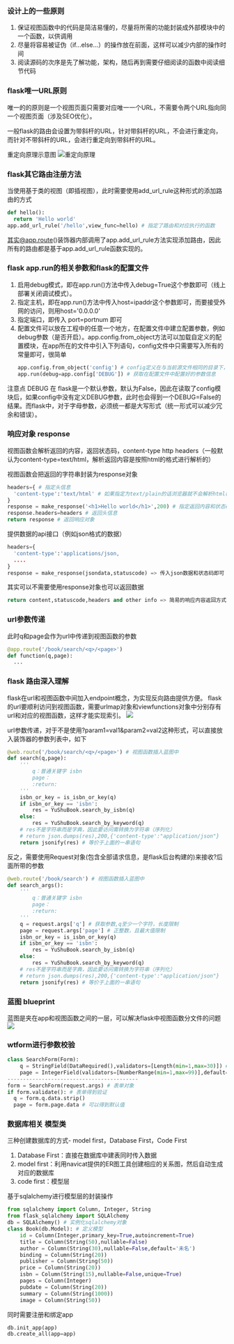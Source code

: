 ### 设计上的一些原则
1. 保证视图函数中的代码是简洁易懂的，尽量将所需的功能封装成外部模块中的一个函数，以供调用
2. 尽量将容易被证伪（if...else...）的操作放在前面，这样可以减少内部的操作时间
3. 阅读源码的次序是先了解功能，架构，随后再到需要仔细阅读的函数中阅读细节代码

### flask唯一URL原则
唯一的的原则是一个视图页面只需要对应唯一一个URL，不需要令两个URL指向同一个视图页面（涉及SEO优化）。

一般flask的路由会设置为带斜杆的URL，针对带斜杆的URL，不会进行重定向，而针对不带斜杆的URL，会进行重定向到带斜杆的URL。

重定向原理示意图
![重定向原理](https://github.com/undersunshine/MyArticle/blob/master/Algorithm/images/%E9%87%8D%E5%AE%9A%E5%90%91%E5%8E%9F%E7%90%86.png)


### flask其它路由注册方法
当使用基于类的视图（即插视图），此时需要使用add_url_rule这种形式的添加路由的方式
```python
def hello():
  return 'Hello world'
app.add_url_rule('/hello',view_func=hello) # 指定了路由和对应执行的函数
```
其实@app.route()装饰器内部调用了app.add_url_rule方法实现添加路由，因此所有的路由都是基于app.add_url_rule函数实现的。

### flask app.run的相关参数和flask的配置文件
1. 启用debug模式，即在app.run()方法中传入debug=True这个参数即可（线上部署关闭调试模式）。
2. 指定主机，即在app.run()方法中传入host=ipaddr这个参数即可，而要接受外网的访问，则用host='0.0.0.0'
3. 指定端口，即传入 port=portnum 即可
4. 配置文件可以放在工程中的任意一个地方，在配置文件中建立配置参数，例如debug参数（是否开启）。app.config.from_object方法可以加载自定义的配置模块，在app所在的文件中引入下列语句，config文件中只需要写入所有的常量即可，很简单
   ```python
   app.config.from_object('config') # config定义在与当前源文件相同的目录下，不是文件的具体路径或相对路径，而是模块路径
   app.run(debug=app.config['DEBUG']) # 获取在配置文件中配置好的参数信息
   ```
注意点 DEBUG 在 flask是一个默认参数，默认为False，因此在读取了config模块后，如果config中没有定义DEBUG参数，此时也会得到一个DEBUG=False的结果。而flask中，对于字母参数，必须统一都是大写形式（统一形式可以减少冗余和错误）。

### 响应对象 response
视图函数会解析返回的内容，返回状态码，content-type http headers（一般默认为content-type=text/html，解析返回内容是按照html的格式进行解析的）

视图函数会把返回的字符串封装为response对象

```python
headers={ # 指定头信息
  'content-type':'text/html' # 如果指定为text/plain的话浏览器就不会解析html标签语法
}
response = make_response('<h1>Hello world</h1>',200) # 指定返回内容和状态码
response.headers=headers # 返回头信息
return response # 返回响应对象
```
提供数据的api接口（例如json格式的数据）
```python
headers={
  'content-type':'applications/json,
  ....
}
response = make_response(jsondata,statuscode) => 传入json数据和状态码即可
```
其实可以不需要使用response对象也可以返回数据
```python
return content,statuscode,headers and other info => 简易的响应内容返回方式，flask会在后台将其封装成response对象
```

### url参数传递
此时q和page会作为url中传递到视图函数的参数
```python
@app.route('/book/search/<q>/<page>')
def function(q,page):
  ...
```

### flask 路由深入理解
flask在url和视图函数中间加入endpoint概念，为实现反向路由提供方便。
flask的url要顺利访问到视图函数，需要urlmap对象和viewfunctions对象中分别存有url和对应的视图函数，这样才能实现索引。
![](https://github.com/undersunshine/MyArticle/blob/master/Algorithm/images/%E5%BE%AE%E4%BF%A1%E5%9B%BE%E7%89%87_20181015171931.png)

url参数传递，对于不是使用?param1=val1&param2=val2这种形式，可以直接放入装饰器的参数列表中，如下
```python
@web.route('/book/search/<q>/<page>') # 视图函数插入蓝图中
def search(q,page):
    '''
        q：普通关键字 isbn
        page：
        :return:
    '''
    isbn_or_key = is_isbn_or_key(q)
    if isbn_or_key == 'isbn':
        res = YuShuBook.search_by_isbn(q)
    else:
        res = YuShuBook.search_by_keyword(q)
    # res不是字符串而是字典，因此要访问需转换为字符串（序列化）
    # return json.dumps(res),200,{'content-type':"application/json"}
    return jsonify(res) # 等价于上面的一串语句
```
反之，需要使用Request对象(包含全部请求信息，是flask后台构建的)来接收?后面所带的参数
```python
@web.route('/book/search') # 视图函数插入蓝图中
def search_args():
    '''
        q：普通关键字 isbn
        page：
        :return:
    '''
    q = request.args['q'] # 获取参数,q至少一个字符，长度限制
    page = request.args['page'] # 正整数，且最大值限制
    isbn_or_key = is_isbn_or_key(q)
    if isbn_or_key == 'isbn':
        res = YuShuBook.search_by_isbn(q)
    else:
        res = YuShuBook.search_by_keyword(q)
    # res不是字符串而是字典，因此要访问需转换为字符串（序列化）
    # return json.dumps(res),200,{'content-type':"application/json"}
    return jsonify(res) # 等价于上面的一串语句
```


### 蓝图 blueprint
蓝图是夹在app和视图函数之间的一层，可以解决flask中视图函数分文件的问题
![](https://github.com/undersunshine/MyArticle/blob/master/Algorithm/images/20181015175413.png)

### wtform进行参数校验
```python
class SearchForm(Form):
    q = StringField(DataRequired(),validators=[Length(min=1,max=30)]) # 指定q为字符串类型，且长度有限制，必须有数据（不能为空格）
    page = IntegerField(validators=[NumberRange(min=1,max=99)],default=1)
------------------------------------------
form = SearchForm(request.args) # 表单对象
if form.validate(): # 表单得到验证
  q = form.q.data.strip()
  page = form.page.data # 可以得到默认值
```


### 数据库相关 模型类
三种创建数据库的方式- model first，Database First，Code First
1. Database First：直接在数据库中建表同时传入数据
2. model first：利用navicat提供的ER图工具创建相应的关系图，然后自动生成对应的数据库
3. code first：模型层

基于sqlalchemy进行模型层的封装操作
```python
from sqlalchemy import Column, Integer, String
from flask_sqlalchemy import SQLAlchemy
db = SQLAlchemy() # 实例化sqlalchemy对象
class Book(db.Model): # 定义模型
    id = Column(Integer,primary_key=True,autoincrement=True)
    title = Column(String(50),nullable=False)
    author = Column(String(30),nullable=False,default='未名')
    binding = Column(String(20))
    publisher = Column(String(50))
    price = Column(String(20))
    isbn = Column(String(15),nullable=False,unique=True)
    pages = Column(Integer)
    pubdate = Column(String(20))
    summary = Column(String(1000))
    image = Column(String(50))

```
同时需要注册和绑定app
```python
db.init_app(app)
db.create_all(app=app)
```











